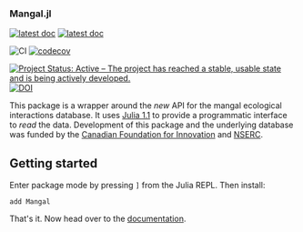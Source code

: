 ### Mangal.jl

[![latest doc](https://img.shields.io/badge/documentation-stable-brightgreen)](https://ecojulia.github.io/Mangal.jl/stable/) [![latest doc](https://img.shields.io/badge/documentation-latest-green)](https://ecojulia.github.io/Mangal.jl/latest/)

![CI](https://github.com/EcoJulia/Mangal.jl/workflows/CI/badge.svg?branch=master) [![codecov](https://codecov.io/gh/EcoJulia/Mangal.jl/branch/master/graph/badge.svg?token=HKaubLliPG)](https://codecov.io/gh/EcoJulia/Mangal.jl)

[![Project Status: Active – The project has reached a stable, usable state and is being actively developed.](https://www.repostatus.org/badges/latest/active.svg)](https://www.repostatus.org/#active) [![DOI](https://zenodo.org/badge/144035225.svg)](https://zenodo.org/badge/latestdoi/144035225)

This package is a wrapper around the *new* API for the mangal ecological
interactions database. It uses [Julia 1.1][jl] to provide a programmatic
interface to *read* the data. Development of this package and the underlying
database was funded by the [Canadian Foundation for Innovation][cfi] and
[NSERC][nserc].

[cfi]: https://www.innovation.ca/
[nserc]: http://www.nserc-crsng.gc.ca/index_eng.asp
[jl]: https://julialang.org/

## Getting started

Enter package mode by pressing `]` from the Julia REPL. Then install:

~~~
add Mangal
~~~

That's it. Now head over to the
[documentation](https://ecojulia.github.io/Mangal.jl/dev/).
